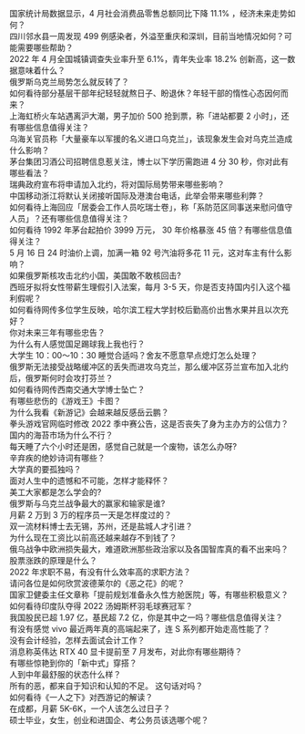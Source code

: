 国家统计局数据显示，4 月社会消费品零售总额同比下降 11.1% ，经济未来走势如何？  
四川邻水县一周发现 499 例感染者，外溢至重庆和深圳，目前当地情况如何？可能需要哪些帮助？  
2022 年 4 月全国城镇调查失业率升至 6.1%，青年失业率 18.2% 创新高，这一数据意味着什么？  
俄罗斯乌克兰局势怎么就反转了？  
如何看待部分基层干部年纪轻轻就熬日子、盼退休？年轻干部的惰性心态因何而来？  
上海虹桥火车站遇离沪大潮，男子加价 500 抢到票，称「进站都要 2 小时」，还有哪些信息值得关注？  
乌海关官员称「大量豪车以军援的名义进口乌克兰」，该现象发生会对乌克兰造成什么影响？  
茅台集团习酒公司招聘信息惹关注，博士以下学历需跑进 4 分 30 秒，你对此有哪些看法？  
瑞典政府宣布将申请加入北约，将对国际局势带来哪些影响？  
中国移动浙江将默认关闭接听国际及港澳台电话，此举会带来哪些利弊？  
如何看待上海回应「居委会工作人员吃瑞士卷」，称「系防范区同事送来慰问值守人员」？还有哪些信息值得关注？  
如何看待 1992 年茅台起拍价 3999 万元， 30 年价格暴涨 45 倍？有哪些信息值得关注？  
5 月 16 日 24 时油价上调，加满一箱 92 号汽油将多花 11 元，这对车主有什么影响？  
如果俄罗斯核攻击北约小国，美国敢不敢核回击?  
西班牙拟将女性带薪生理假引入法案，每月 3-5 天，你是否支持国内引入这个福利假呢？  
如何看待网传多位学生反映，哈尔滨工程大学封校后勤高价出售水果并且以次充好？  
你对未来三年有哪些忠告？  
为什么有人感觉国足踢球我上我也行？  
大学生 10：00～10：30 睡觉合适吗？舍友不愿意早点熄灯怎么处理？  
俄罗斯无法接受战略缓冲区的丢失而进攻乌克兰，那么缓冲区芬兰宣布加入北约后，俄罗斯何时会攻打芬兰？  
如何看待网传西南交通大学博士坠亡？  
有哪些悲伤的《游戏王》卡图？  
为什么我看《新游记》会越来越反感岳云鹏？  
拳头游戏官网临时修改 2022 季中赛公告，这是否丧失了身为主办方的公信力？  
国内的海苔市场为什么不行？  
每天睡了六个小时还是困，感觉自己就是一个废物，该怎么办呀?  
辛弃疾的绝妙诗词有哪些？  
大学真的要孤独吗？  
面对人生中的遗憾和不可能，怎样才能释怀？  
美工大家都是怎么学会的?  
俄罗斯与乌克兰战争最大的赢家和输家是谁?  
月薪 2 万到 3 万的程序员一天是怎样度过的？  
双一流材料博士去无锡，苏州，还是盐城人才引进？  
为什么现在工资比以前高还越来越存不到钱了？  
俄乌战争中欧洲损失最大，难道欧洲那些政治家以及各国智库真的看不出来吗？  
股票涨跌的原理是什么？  
2022 年求职不易，有没有什么效率高的求职方法？  
请问各位是如何欣赏波德莱尔的《恶之花》的呢？  
国家卫健委主任文章称「提前规划准备永久性方舱医院」等，有哪些积极意义？  
如何看待印度队夺得 2022 汤姆斯杯羽毛球赛冠军？  
我国股民已超 1.97  亿，基民超 7.2 亿，你是其中之一吗？哪些信息值得关注？  
有没有感觉 vivo 最近两年真的高端起来了，连 S 系列都开始走高性能了？  
没有会计经验，怎样去面试会计工作？  
消息称英伟达 RTX 40 显卡提前至 7 月发布，对此你有哪些期待？  
有哪些惊艳到你的「新中式」穿搭？  
人到中年最舒服的状态什么样？  
所有的恶，都来自于知识和认知的不足。 这句话对吗？  
如何看待《一人之下》对西游记的解读？  
在成都，月薪 5K-6K，一个人该怎么过日子？  
硕士毕业，女生，创业和进国企、考公务员该选哪个呢？  
